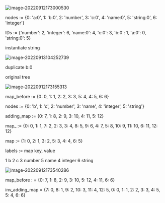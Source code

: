 



![image-20220912173000530](/home/heinz/snap/typora/72/.config/Typora/typora-user-images/image-20220912173000530.png)



nodes := {0: 'a:0', 1: 'b:0', 2: 'number', 3: 'c:0', 4: 'name:0', 5: 'string:0', 6: 'integer'}

IDs := {'number': 2, 'integer': 6, 'name:0': 4, 'c:0': 3, 'b:0': 1, 'a:0': 0, 'string:0': 5}





instantiate string



![image-20220913104252739](/home/heinz/snap/typora/72/.config/Typora/typora-user-images/image-20220913104252739.png)

duplicate b:0



original tree

![image-20220912173155313](/home/heinz/snap/typora/72/.config/Typora/typora-user-images/image-20220912173155313.png)



map_before := {0: 0, 1: 1, 2: 2, 3: 3, 5: 4, 4: 5, 6: 6}

nodes := {0: 'b', 1: 'c', 2: 'number', 3: 'name', 4: 'integer', 5: 'string'}

adding_map :=  {0: 7, 1: 8, 2: 9, 3: 10, 4: 11, 5: 12}

map_ := {0: 0, 1: 1, 7: 2, 2: 3, 3: 4, 8: 5, 9: 6, 4: 7, 5: 8, 10: 9, 11: 10, 6: 11, 12: 12}

map := {1: 0, 2: 1, 3: 2, 5: 3, 4: 4, 6: 5}

labels :=    map key, value

1 b
2 c
3 number
5 name
4 integer
6 string

![image-20220912173540286](/home/heinz/snap/typora/72/.config/Typora/typora-user-images/image-20220912173540286.png)



map_before : = {0: 7, 1: 8, 2: 9, 3: 10, 5: 12, 4: 11, 6: 6}



inv_adding_map = {7: 0, 8: 1, 9: 2, 10: 3, 11: 4, 12: 5, 0: 0, 1: 1, 2: 2, 3: 3, 4: 5, 5: 4, 6: 6}

